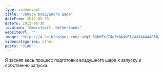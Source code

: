 ```yaml
---
type: videoevent
title: "Запуск воздушного шара"
dateFrom: 2012-05-30
dateTo: 2012-05-30
location: "Amersfoort, Netherlands"
websiteUrl: ""
image: "https://4.bp.blogspot.com/-gVq3_6Gh05Y/T4w3r0p4VRI/AAAAAAAAO50/gQzd8eg2v7s/s1600/imgp2192.picasaweb.jpg"
videocategories: other
posts: "0180"
---
```


Я заснял весь процесс подготовки воздушного шара к запуску и собственно запуска.

